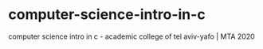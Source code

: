 # computer-science-intro-in-c
computer science intro in c - academic college of tel aviv-yafo | MTA 2020
